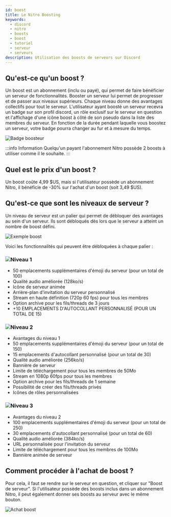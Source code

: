 ```yaml
---
id: boost
title: Le Nitro Boosting
keywords:
  - discord
  - nitro
  - boosts
  - boost
  - tutoriel
  - serveur
  - serveurs
description: Utilisation des boosts de serveurs sur Discord
---
```


## Qu'est-ce qu'un boost ?
Un boost est un abonnement (inclu ou payé), qui permet de faire bénéficier un serveur de fonctionnalités. Booster un serveur lui permet de progresser et de passer aux niveaux supérieurs. Chaque niveau donne des avantages collectifs pour tout le serveur. L'utilisateur ayant boosté un serveur recevra un badge sur son profil discord, un rôle exclusif sur le serveur en question et l'affichage d'une icône boost à côté de son pseudo dans la liste des membres du serveur. En fonction de la durée pendant laquelle vous boostez un serveur, votre badge pourra changer au fur et à mesure du temps.

![Badge boosteur](https://i.discord.fr/jZ6.png)

:::info Information
Quelqu'un payant l'abonnement Nitro possède 2 boosts à utiliser comme il le souhaite.
:::

## Quel est le prix d'un boost ?
Un boost coûte 4,99 $US, mais si l'utilisateur possède un abonnement Nitro, il bénéficie de -30% sur l'achat d'un boost (soit 3,49 $US).

## Qu'est-ce que sont les niveaux de serveur ?
Un niveau de serveur est un palier qui permet de débloquer des avantages au sein d'un serveur. Ils sont débloqués dès lors que le serveur a atteint un nombre de boost défini.

![Exemple boost](https://i.discord.fr/pL8n.png)

Voici les fonctionnalités qui peuvent être débloquées à chaque palier :

### ![Niveau 1](https://i.discord.fr/1xdN.png)
* 50 emplacements supplémentaires d'émoji du serveur (pour un total de 100)
* Qualité audio améliorée (128ko/s)
* Icône de serveur animée
* Arrière-plan d'invitation du serveur personnalisé
* Stream en haute définition (720p 60 fps) pour tous les membres
* Option archive pour les fils/threads de 3 jours
* +10 EMPLACEMENTS D'AUTOCOLLANT PERSONNALISÉ (POUR UN TOTAL DE 15)

### ![Niveau 2](https://i.discord.fr/Ihfg.png)
* Avantages du niveau 1
* 50 emplacements supplémentaires d'émoji du serveur (pour un total de 150)
* 15 emplacements d'autocollant personnalisé (pour un total de 30)
* Qualité audio améliorée (256ko/s)
* Bannière de serveur
* Limite de téléchargement pour tous les membres de 50Mo
* Stream en 1080p 60fps pour tous les membres
* Option archive pour les fils/threads de 1 semaine
* Possibilité de créer des fils/threads privés
* Icônes de rôles personnalisées

### ![Niveau 3](https://i.discord.fr/c7ai.png)
* Avantages du niveau 2
* 100 emplacements supplémentaires d'émoji du serveur (pour un total de 250)
* 30 emplacements d'autocollant personnalisé (pour un total de 60)
* Qualité audio améliorée (384ko/s)
* URL personnalisée pour l'invitation du serveur
* Limite de téléchargement pour tous les membres de 100Mo
* Bannière animée de serveur

## Comment procéder à l'achat de boost ?
Pour cela, il faut se rendre sur le serveur en question, et cliquer sur "Boost de serveur". Si l'utilisateur possède des boosts inclus dans un abonnement Nitro, il peut également donner ses boosts au serveur avec le même bouton.

![Achat boost](https://i.discord.fr/Qel.gif)
